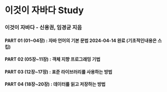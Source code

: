 # 이것이 자바다 Study
### 이것이 자바다 - 신용권, 임경균 지음
#### PART 01 (01~04장) : 자바 언어의 기본 문법 2024-04-14 완료 (기초적인내용은 스킵)
#### PART 02 (05장~11장) : 객체 지향 프로그래밍 기법
#### PART 03 (12장~17장) : 표준 라이브러리를 사용하는 방법
#### PART 04 (18장~20장) : 데이터를 읽고 저장하는 방법
